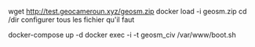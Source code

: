 
wget http://test.geocameroun.xyz/geosm.zip
docker load -i geosm.zip
cd /dir
configurer tous les fichier qu'il faut

docker-compose up -d
docker  exec -i -t  geosm_civ  /var/www/boot.sh